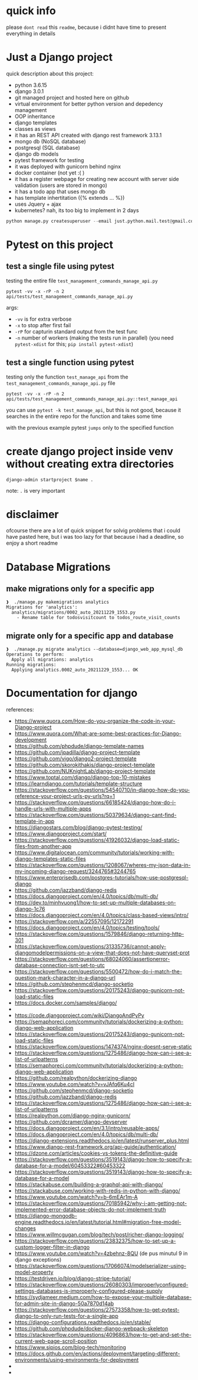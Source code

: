 
# quick info
please `dont read` this `readme`, because i didnt have time to present everything in details

# Just a Django project

quick description about this project:
- python 3.6.15
- django 3.0.1
- git managed project and hosted here on github
- virtual environment for better python version and depedency management
- OOP inheritance
- django templates
- classes as views
- it has an REST API created with django rest framework 3.13.1
- mongo db (NoSQL database)
- postgresql (SQL database)
- django db models
- pytest framework for testing
- it was deployed with gunicorn behind nginx
- docker container (not yet :( )
- it has a register webpage for creating new account with server side validation (users are stored in mongo)
- it has a todo app that uses mongo db
- has template inhertitation ({% extends ... %})
- uses Jquery + ajax
- kubernetes? nah, its too big to implement in 2 days


```py
python manage.py createsuperuser --email just.python.mail.test@gmail.com --username alexzander
```


# Pytest on this project

## test a single file using pytest

testing the entire file `test_management_commands_manage_api.py`
```shell
pytest -vv -x -rP -n 2 api/tests/test_management_commands_manage_api.py
```
args:
- `-vv` is for extra verbose
- `-x` to stop after first fail
- `-rP` for capturin standard output from the test func
- `-n` number of workers (making the tests run in parallel) (you need `pytest-xdist` for this; `pip install pytest-xdist`)

## test a single function using pytest

testing only the function `test_manage_api` from the `test_management_commands_manage_api.py` file
```shell
pytest -vv -x -rP -n 2 api/tests/test_management_commands_manage_api.py::test_manage_api
```

you can use `pytest -k test_manage_api`, but this is not good, because it searches in the entire repo for the function and takes some time

with the previous example pytest `jumps` only to the specified function


# create django project inside venv without creating extra directories
```shell
django-admin startproject $name .
```
note: `.` is very important


# disclaimer
ofcourse there are a lot of quick snippet for solvig problems that i could have pasted here, but i was too lazy for that because i had a deadline, so enjoy a short readme


# Database Migrations

## make migrations only for a specific app
```shell
❱  ./manage.py makemigrations analytics
Migrations for 'analytics':
  analytics/migrations/0002_auto_20211229_1553.py
    - Rename table for todosvisitcount to todos_route_visit_counts
```

## migrate only for a specific app and database
```shell
❱  ./manage.py migrate analytics --database=django_web_app_mysql_db
Operations to perform:
  Apply all migrations: analytics
Running migrations:
  Applying analytics.0002_auto_20211229_1553... OK
```


# Documentation for django
references:
- https://www.quora.com/How-do-you-organize-the-code-in-your-Django-project
- https://www.quora.com/What-are-some-best-practices-for-Django-development
- https://github.com/phpdude/django-template-names
- https://github.com/jpadilla/django-project-template
- https://github.com/vigo/django2-project-template
- https://github.com/skorokithakis/django-project-template
- https://github.com/NUKnightLab/django-project-template
- https://www.toptal.com/django/django-top-10-mistakes
- https://learndjango.com/tutorials/template-structure
- https://stackoverflow.com/questions/54540710/in-django-how-do-you-reference-your-project-urls-py-urls?rq=1
- https://stackoverflow.com/questions/66185424/django-how-do-i-handle-urls-with-multiple-apps
- https://stackoverflow.com/questions/50379634/django-cant-find-template-in-app
- https://djangostars.com/blog/django-pytest-testing/
- https://www.djangoproject.com/start/
- https://stackoverflow.com/questions/41926032/django-load-static-files-from-another-app
- https://www.digitalocean.com/community/tutorials/working-with-django-templates-static-files
- https://stackoverflow.com/questions/1208067/wheres-my-json-data-in-my-incoming-django-request/3244765#3244765
- https://www.enterprisedb.com/postgres-tutorials/how-use-postgresql-django
- https://github.com/jazzband/django-redis
- https://docs.djangoproject.com/en/4.0/topics/db/multi-db/
- https://dev.to/minhvuong1/how-to-set-up-multiple-databases-on-django-1c76
- https://docs.djangoproject.com/en/4.0/topics/class-based-views/intro/
- https://stackoverflow.com/a/22557095/12172291
- https://docs.djangoproject.com/en/4.0/topics/testing/tools/
- https://stackoverflow.com/questions/1579846/django-returning-http-301
- https://stackoverflow.com/questions/31335736/cannot-apply-djangomodelpermissions-on-a-view-that-does-not-have-queryset-prot
- https://stackoverflow.com/questions/68024060/assertionerror-database-connection-isnt-set-to-utc
- https://stackoverflow.com/questions/5500472/how-do-i-match-the-question-mark-character-in-a-django-url
- https://github.com/stephenmcd/django-socketio
- https://stackoverflow.com/questions/20175243/django-gunicorn-not-load-static-files
- https://docs.docker.com/samples/django/
-
- https://code.djangoproject.com/wiki/DjangoAndPyPy
- https://semaphoreci.com/community/tutorials/dockerizing-a-python-django-web-application
- https://stackoverflow.com/questions/20175243/django-gunicorn-not-load-static-files
- https://stackoverflow.com/questions/1474374/nginx-doesnt-serve-static
- https://stackoverflow.com/questions/1275486/django-how-can-i-see-a-list-of-urlpatterns
- https://semaphoreci.com/community/tutorials/dockerizing-a-python-django-web-application
- https://github.com/realpython/dockerizing-django
- https://www.youtube.com/watch?v=vJAfq6Ku4cI
- https://github.com/stephenmcd/django-socketio
- https://github.com/jazzband/django-redis
- https://stackoverflow.com/questions/1275486/django-how-can-i-see-a-list-of-urlpatterns
- https://realpython.com/django-nginx-gunicorn/
- https://github.com/dcramer/django-devserver
- https://docs.djangoproject.com/en/3.1/intro/reusable-apps/
- https://docs.djangoproject.com/en/4.0/topics/db/multi-db/
- https://django-extensions.readthedocs.io/en/latest/runserver_plus.html
- https://www.django-rest-framework.org/api-guide/authentication/
- https://dzone.com/articles/cookies-vs-tokens-the-definitive-guide
- https://stackoverflow.com/questions/3519143/django-how-to-specify-a-database-for-a-model/60453322#60453322
- https://stackoverflow.com/questions/3519143/django-how-to-specify-a-database-for-a-model
- https://stackabuse.com/building-a-graphql-api-with-django/
- https://stackabuse.com/working-with-redis-in-python-with-django/
- https://www.youtube.com/watch?v=b-6mEAr1m-A
- https://stackoverflow.com/questions/70185942/why-i-am-getting-not-implemented-error-database-objects-do-not-implement-truth
- https://django-mongodb-engine.readthedocs.io/en/latest/tutorial.html#migration-free-model-changes
- https://www.willmcgugan.com/blog/tech/post/richer-django-logging/
- https://stackoverflow.com/questions/23832375/how-to-set-up-a-custom-logger-filter-in-django
- https://www.youtube.com/watch?v=4zbehnz-8QU (de pus minutul 9 in django exceptions)
- https://stackoverflow.com/questions/17066074/modelserializer-using-model-property
- https://testdriven.io/blog/django-stripe-tutorial/
- https://stackoverflow.com/questions/26080303/improperlyconfigured-settings-databases-is-improperly-configured-please-supply
- https://sydjameer.medium.com/how-to-expose-your-multiple-database-for-admin-site-in-django-50a7870d14ab
- https://stackoverflow.com/questions/27573358/how-to-get-pytest-django-to-only-run-tests-for-a-single-app
- https://django-configurations.readthedocs.io/en/stable/
- https://github.com/phpdude/docker-django-webpack-skeleton
- https://stackoverflow.com/questions/4096863/how-to-get-and-set-the-current-web-page-scroll-position
- https://www.sipios.com/blog-tech/monitoring
- https://docs.github.com/en/actions/deployment/targeting-different-environments/using-environments-for-deployment
-
-
